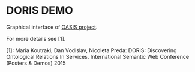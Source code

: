 # DORIS DEMO

Graphical interface of <a href="http://github.com/koutraki/oasis">OASIS project<a/>. 

For more details see [1].

[1]: Maria Koutraki, Dan Vodislav, Nicoleta Preda: DORIS: Discovering Ontological Relations In Services. International Semantic Web Conference (Posters & Demos) 2015
